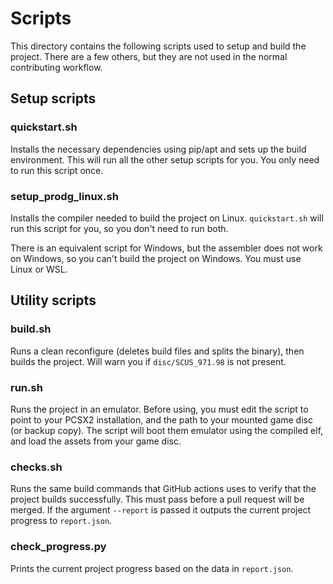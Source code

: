 # Scripts

This directory contains the following scripts used to setup and build the project. There are a few others, but they are not used in the normal contributing workflow.

## Setup scripts

### quickstart.sh

Installs the necessary dependencies using pip/apt and sets up the build environment. This will run all the other setup scripts for you. You only need to run this script once.

### setup_prodg_linux.sh

Installs the compiler needed to build the project on Linux. `quickstart.sh` will run this script for you, so you don't need to run both.

There is an equivalent script for Windows, but the assembler does not work on Windows, so you can't build the project on Windows. You must use Linux or WSL.

## Utility scripts

### build.sh

Runs a clean reconfigure (deletes build files and splits the binary), then builds the project. Will warn you if `disc/SCUS_971.98` is not present.

### run.sh

Runs the project in an emulator. Before using, you must edit the script to point to your PCSX2 installation, and the path to your mounted game disc (or backup copy). The script will boot them emulator using the compiled elf, and load the assets from your game disc.

### checks.sh

Runs the same build commands that GitHub actions uses to verify that the project builds successfully. This must pass before a pull request will be merged. If the argument `--report` is passed it outputs the current project progress to `report.json`.

### check_progress.py

Prints the current project progress based on the data in `report.json`.